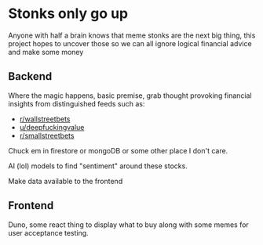 # Stonks only go up

Anyone with half a brain knows that meme stonks are the next big thing, this project hopes to uncover those so we can all ignore logical financial advice and make some money

## Backend

Where the magic happens, basic premise, grab thought provoking financial insights from distinguished feeds such as:

- [r/wallstreetbets](https://www.reddit.com/r/wallstreetbets)
- [u/deepfuckingvalue](https://www.reddit.com/u/deepfuckingvalue)
- [r/smallstreetbets](https://www.reddit.com/r/smallstreetbets/)

Chuck em in firestore or mongoDB or some other place I don't care.

AI (lol) models to find "sentiment" around these stocks.

Make data available to the frontend

## Frontend

Duno, some react thing to display what to buy along with some memes for user acceptance testing.
